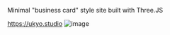 Minimal "business card" style site built with Three.JS

https://ukyo.studio
![image](https://github.com/user-attachments/assets/525a92b9-dc7a-4b76-a320-db219bbacfb0)
